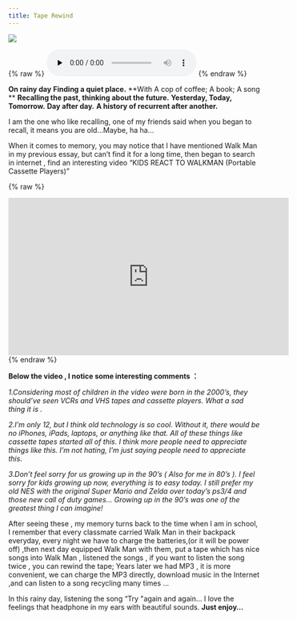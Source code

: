```yaml
---
title: Tape Rewind
---
```



![](https://68.media.tumblr.com/6850a1450256dbad6d0a0eb9881523b7/tumblr_inline_oqgbku5CfS1um1hre_540.jpg)

{% raw %}
<audio id="player2" preload="none" controls style="max-width: 100%">
  <source src="Colbie Caillat - Try.mp3" type="audio/mp3">
</audio>
{% endraw %}

**On rainy day**
**Finding a  quiet place.**
**With  A cop of coffee; A book; A song  **
**Recalling the past, thinking about the future.**
**Yesterday, Today, Tomorrow.** 
**Day after day.**
**A history of recurrent after another.**


I am the one who like recalling, one of my friends said when you began to recall, it means you are old…Maybe, ha ha…

When it comes to memory, you may notice that I have mentioned Walk Man in my previous essay,  but can’t find it for a long time, then began to search in internet , find an interesting video “KIDS REACT TO WALKMAN (Portable Cassette Players)” 

{% raw %}
<iframe width="560" height="315" src="https://www.youtube.com/embed/Uk_vV-JRZ6E" frameborder="0" allowfullscreen></iframe>
{% endraw %}

**Below the video , I notice some interesting comments ：**

*1.Considering most of children in the video were born in the 2000’s, they should’ve seen VCRs and VHS tapes and cassette players.﻿ What a sad thing it is .*

*2.I’m only 12, but I think old technology is so cool. Without it, there would be no iPhones, iPads, laptops, or anything like that. All of these things like cassette tapes started all of this. I think more people need to appreciate things like this. I’m not hating, I’m just saying people need to appreciate this.﻿*

*3.Don’t feel sorry for us growing up in the 90’s ( Also for me in 80’s ). I feel sorry for kids growing up now, everything is to easy today. I still prefer my old NES with the original Super Mario and Zelda over today’s ps3/4 and those new call of duty games… Growing up in the 90’s was one of the greatest thing I can imagine!﻿*

After seeing these , my memory turns back to the time when I am in school, I remember that every classmate carried Walk Man in their backpack everyday,  every night we have to charge the batteries,(or it will be power off) ,then next day equipped Walk Man with them, put a tape which has nice songs into Walk Man , listened the songs , if you want to listen the song twice , you can rewind the tape; Years later we had MP3 , it is more convenient, we can charge the MP3 directly,  download music in the Internet ,and can listen to a song recycling many times …

In this rainy day, listening the song “Try "again and again…
I love the feelings that headphone in my ears with beautiful sounds. **Just enjoy…**


